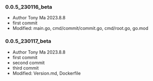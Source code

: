 ### 0.0.5_230116_beta
+ Author Tony Ma 2023.8.8
+ first commit
+ Modified: main.go, cmd/commit/commit.go, cmd/root.go, go.mod

### 0.0.5_230117_beta
+ Author Tony Ma 2023.8.8
+ first commit
+ second commit
+ third commit
+ Modified: Version.md, Dockerfile
